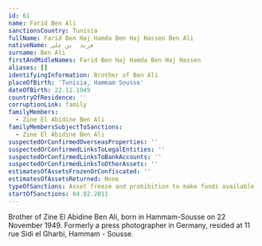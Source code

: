 ```yaml
---
id: 61
name: Farid Ben Ali
sanctionsCountry: Tunisia
fullName: Farid Ben Haj Hamda Ben Haj Hassen Ben Ali
nativeName: فريد  بن علي
surname: Ben Ali
firstAndMidleNames: Farid Ben Haj Hamda Ben Haj Hassen
aliases: []
identifyingInformation: Brother of Ben Ali
placeOfBirth: 'Tunisia, Hammam Sousse'
dateOfBirth: 22.11.1949
countryOfResidence: ''
corruptionLink: family
familyMembers:
  - Zine El Abidine Ben Ali
familyMembersSubjectToSanctions:
  - Zine El Abidine Ben Ali
suspectedOrConfirmedOverseasProperties: ''
suspectedOrConfirmedLinksToLegalEntities: ''
suspectedOrConfirmedLinksToBankAccounts: ''
suspectedOrConfirmedLinksToOtherAssets: ''
estimatesOfAssetsFrozenOrConfiscated: ''
estimatesOfAssetsReturned: None
typeOfSanctions: Asset freeze and prohibition to make funds available
startOfSanctions: 04.02.2011
---
```

Brother of Zine El Abidine Ben Ali, born in Hammam-Sousse on 22 November 1949. 
Formerly a press photographer in Germany, resided at 11 rue Sidi el Gharbi, 
Hammam - Sousse. 
